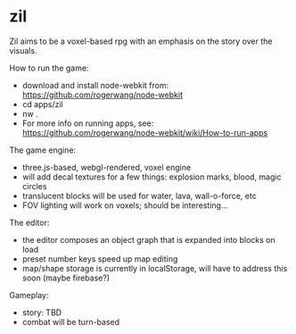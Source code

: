 zil
===

Zil aims to be a voxel-based rpg with an emphasis on the story over the visuals.

How to run the game:
- download and install node-webkit from: https://github.com/rogerwang/node-webkit
- cd apps/zil
- nw .
- For more info on running apps, see: https://github.com/rogerwang/node-webkit/wiki/How-to-run-apps

The game engine:
- three.js-based, webgl-rendered, voxel engine
- will add decal textures for a few things: explosion marks, blood, magic circles
- translucent blocks will be used for water, lava, wall-o-force, etc
- FOV lighting will work on voxels; should be interesting...

The editor:
- the editor composes an object graph that is expanded into blocks on load
- preset number keys speed up map editing
- map/shape storage is currently in localStorage, will have to address this soon (maybe firebase?)

Gameplay:
- story: TBD
- combat will be turn-based
